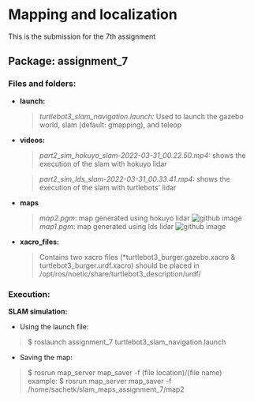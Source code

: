 # Mapping and localization
This is the submission for the 7th assignment

## Package: **assignment_7**

### Files and folders:
- **launch:**
    >*turtlebot3_slam_navigation.launch:* Used to launch the gazebo world, slam (default: gmapping), and teleop  

- **videos:**
    >*part2_sim_hokuyo_slam-2022-03-31_00.22.50.mp4:* shows the execution of the slam with hokuyo lidar  
    
    >*part2_sim_lds_slam-2022-03-31_00.33.41.mp4:* shows the execution of the slam with turtlebots' lidar  
    
- **maps**
    >*map2.pgm*: map generated using hokuyo lidar
    ![github image](https://github.com/sid25j/AuE823_Team9/blob/main/catkin_ws/src/assignment_7/images/hokuyo.png)  
    >*map1.pgm*: map generated using lds lidar
    ![github image](https://github.com/sid25j/AuE823_Team9/blob/main/catkin_ws/src/assignment_7/images/lds.png)
    
- **xacro_files:**
    >Contains two xacro files (*turtlebot3_burger.gazebo.xacro & turtlebot3_burger.urdf.xacro) should be placed in /opt/ros/noetic/share/turtlebot3_description/urdf/ 
    
### Execution:
**SLAM simulation:**
  - Using the launch file:
  > $ roslaunch assignment_7 turtlebot3_slam_navigation.launch
  
  - Saving the map:
  > $ rosrun map_server map_saver -f (file location)/(file name)  
  example: $ rosrun map_server map_saver -f /home/sachetk/slam_maps_assignment_7/map2


